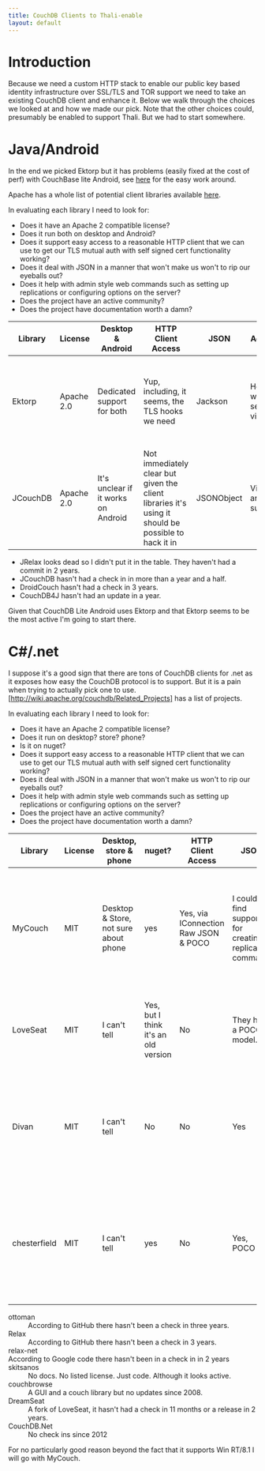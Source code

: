 ```yaml
---
title: CouchDB Clients to Thali-enable
layout: default
---
```


# Introduction

Because we need a custom HTTP stack to enable our public key based identity infrastructure over SSL/TLS and TOR support we need to take an existing CouchDB client and enhance it. Below we walk through the choices we looked at and how we made our pick. Note that the other choices could, presumably be enabled to support Thali. But we had to start somewhere.

# Java/Android

In the end we picked Ektorp but it has problems (easily fixed at the cost of perf) with CouchBase lite Android, see [here](https://groups.google.com/forum/#!topic/mobile-couchbase/ht0kAw2QFpc) for the easy work around.

Apache has a whole list of potential client libraries available [here](http://wiki.apache.org/couchdb/Getting_started_with_Java).

In evaluating each library I need to look for:

* Does it have an Apache 2 compatible license?
* Does it run both on desktop and Android?
* Does it support easy access to a reasonable HTTP client that we can use to get our TLS mutual auth with self signed cert functionality working?
* Does it deal with JSON in a manner that won't make us won't to rip our eyeballs out?
* Does it help with admin style web commands such as setting up replications or configuring options on the server?
* Does the project have an active community?
* Does the project have documentation worth a damn?


Library | License | Desktop & Android | HTTP Client Access | JSON | Admin | Community | Docs 
--- | --- | --- | --- | --- | --- | --- | --- 
Ektorp | Apache 2.0 | Dedicated support for both | Yup, including, it seems, the TLS hooks we need | Jackson | Help with setting views | Their mailing list looks pretty dead but their commit rate is low but reasonably consistent | Yes! 
JCouchDB | Apache 2.0 | It's unclear if it works on Android | Not immediately clear but given the client libraries it's using it should be possible to hack it in | JSONObject | Views and such | The forum has light traffic and they seem to do a major release once a year | Yes! 

* JRelax looks dead so I didn't put it in the table. They haven't had a commit in 2 years.
* JCouchDB hasn't had a check in in more than a year and a half.
* DroidCouch hasn't had a check in 3 years.
* CouchDB4J hasn't had an update in a year.

Given that CouchDB Lite Android uses Ektorp and that Ektorp seems to be the most active I'm going to start there.

# C#/.net 

I suppose it's a good sign that there are tons of CouchDB clients for .net as it exposes how easy the CouchDB protocol is to support. But it is a pain when trying to actually pick one to use. [http://wiki.apache.org/couchdb/Related_Projects] has a list of projects.

In evaluating each library I need to look for:

* Does it have an Apache 2 compatible license?
* Does it run on desktop? store? phone?
* Is it on nuget?
* Does it support easy access to a reasonable HTTP client that we can use to get our TLS mutual auth with self signed cert functionality working?
* Does it deal with JSON in a manner that won't make us won't to rip our eyeballs out?
* Does it help with admin style web commands such as setting up replications or configuring options on the server?
* Does the project have an active community?
* Does the project have documentation worth a damn?

Library | License | Desktop, store & phone | nuget? | HTTP Client Access | JSON | Admin | Community | Docs | Notes 
--- | --- | --- | --- | --- | --- | --- | --- | --- | --- 
MyCouch | MIT | Desktop & Store, not sure about phone | yes | Yes, via IConnection  Raw JSON & POCO | I couldn't find support for creating a replication command | I can't find any sign of a real community but there are regular updates. | They exist but are rather brief. | Their claim to fame seems to be that they are completely asynchronous but use .NET's asynch support to make that not suck.
LoveSeat | MIT | I can't tell | Yes, but I think it's an old version | No | They have a POCO model.| Yes | Not really, last check in was 3 months ago, last release was 2 years ago! | Yes | This is synchronous and simpler than say MyCouch.
Divan | MIT | I can't tell | No | No | Yes | Lots of the usual but no replication | Mailing list link doesn't work and no check ins for 6 months | None | Looks dead although I was under the (mistaken?) impression that a lot of people like it and it does have sample code
chesterfield | MIT | I can't tell | yes | No | Yes, POCO | Yes | No | No | This is a fork of both LoveSeat and DreamSeat. No check ins/releases for 9 months. They also have dependencies on a ton of DLLs.

<dl>
<dt>ottoman</dt>
<dd>According to GitHub there hasn't been a check in three years.<dd>

<dt>Relax</dt>
<dd>According to GitHub there hasn't been a check in 3 years.</dd>

<dt>relax-net</dt>
<ddt>According to Google code there hasn't been in a check in in 2 years</dd>

<dt>skitsanos</dt>
<dd>No docs. No listed license. Just code. Although it looks active.<dd>

<dt>couchbrowse</dt>
<dd>A GUI and a couch library but no updates since 2008.</dd>

<dt>DreamSeat</dt>
<dd>A fork of LoveSeat, it hasn't had a check in 11 months or a release in 2 years.</dd>

<dt>CouchDB.Net</dt>
<dd>No check ins since 2012</dd>

</dl>

For no particularly good reason beyond the fact that it supports Win RT/8.1 I will go with MyCouch.

